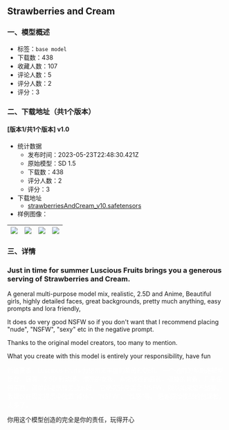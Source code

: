 ## Strawberries and Cream
### 一、模型概述

- 标签：`base model`
- 下载数：438
- 收藏人数：107
- 评论人数：5
- 评分人数：2
- 评分：3

### 二、下载地址（共1个版本）

#### [版本1/共1个版本] v1.0

- 统计数据
  - 发布时间：2023-05-23T22:48:30.421Z
  - 原始模型：SD 1.5
  - 下载数：438
  - 评分人数：2
  - 评分：3
- 下载地址
  - [strawberriesAndCream_v10.safetensors](https://civitai.com/api/download/models/77712)
- 样例图像：

| <img src="https://image.civitai.com/xG1nkqKTMzGDvpLrqFT7WA/b940e7b6-78ec-4acb-a3c0-7793e13529db/width=450/889430.jpeg" /> | <img src="https://image.civitai.com/xG1nkqKTMzGDvpLrqFT7WA/2079aabe-1ccb-42ed-9583-48d84043847a/width=450/886447.jpeg" /> | <img src="https://image.civitai.com/xG1nkqKTMzGDvpLrqFT7WA/aa9f9ae8-8b2e-45da-a1ce-ea882723a9a9/width=450/874027.jpeg" /> | <img src="https://image.civitai.com/xG1nkqKTMzGDvpLrqFT7WA/49f0c216-2b50-4758-af11-6eb3fb592c0b/width=450/886582.jpeg" /> |
| ---- | ---- | ---- | ---- |


### 三、详情
<h3 id="just-in-time-for-summer-luscious-fruits-brings-you-a-generous-serving-of-strawberries-and-cream">Just in time for summer Luscious Fruits brings you a generous serving of Strawberries and Cream.</h3><p>A general multi-purpose model mix, realistic, 2.5D and Anime, Beautiful girls, highly detailed faces, great backgrounds, pretty much anything, easy prompts and lora friendly,</p><p>It does do very good NSFW so if you don't want that I recommend placing "nude", "NSFW", "sexy" etc in the negative prompt.</p><p>Thanks to the original model creators, too many to mention.</p><p>What you create with this model is entirely your responsibility, have fun</p><p></p><p></p><p><span style="color:rgb(255, 255, 255)">恰逢夏季，Luscious Fruits 为您带来丰盛的草莓和奶油。 一个通用的多用途模型组合，逼真，2.5D 和动漫，漂亮的女孩，非常详细的面孔，很棒的背景，几乎任何东西，简单的提示和劳拉友好， 它确实非常适合 NSFW，所以如果您不想要，我建议在否定提示中放置“裸体”、“NSFW”、“性感”等。 感谢原始模型的创建者，太多了。</span></p><p>你用这个模型创造的完全是你的责任，玩得开心</p>